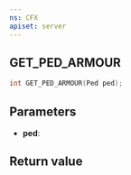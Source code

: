 ```yaml
---
ns: CFX
apiset: server
---
```

## GET_PED_ARMOUR

```c
int GET_PED_ARMOUR(Ped ped);
```


## Parameters
* **ped**: 

## Return value

